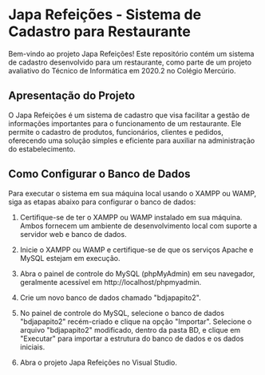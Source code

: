 # Japa Refeições - Sistema de Cadastro para Restaurante

Bem-vindo ao projeto Japa Refeições! Este repositório contém um sistema de cadastro desenvolvido para um restaurante, como parte de um projeto avaliativo do Técnico de Informática em 2020.2 no Colégio Mercúrio.

## Apresentação do Projeto
O Japa Refeições é um sistema de cadastro que visa facilitar a gestão de informações importantes para o funcionamento de um restaurante. Ele permite o cadastro de produtos, funcionários, clientes e pedidos, oferecendo uma solução simples e eficiente para auxiliar na administração do estabelecimento.

## Como Configurar o Banco de Dados
Para executar o sistema em sua máquina local usando o XAMPP ou WAMP, siga as etapas abaixo para configurar o banco de dados:

1. Certifique-se de ter o XAMPP ou WAMP instalado em sua máquina. Ambos fornecem um ambiente de desenvolvimento local com suporte a servidor web e banco de dados.

2. Inicie o XAMPP ou WAMP e certifique-se de que os serviços Apache e MySQL estejam em execução.

3. Abra o painel de controle do MySQL (phpMyAdmin) em seu navegador, geralmente acessível em http://localhost/phpmyadmin.

4. Crie um novo banco de dados chamado "bdjapapito2".

6. No painel de controle do MySQL, selecione o banco de dados "bdjapapito2" recém-criado e clique na opção "Importar". Selecione o arquivo "bdjapapito2" modificado, dentro da pasta BD, e clique em "Executar" para importar a estrutura do banco de dados e os dados iniciais.

7. Abra o projeto Japa Refeições no Visual Studio.
